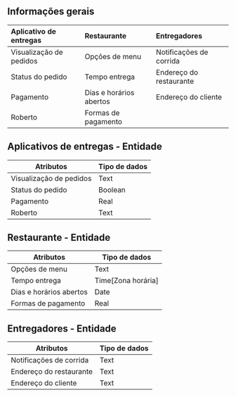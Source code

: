 ## Informações gerais
|Aplicativo de entregas|Restaurante|Entregadores| 
| :-------------------| :--------|  :-------| 
|Visualização de pedidos|Opções de menu|  Notificações de corrida |
|Status do pedido       |Tempo entrega|  Endereço do restaurante |
|Pagamento              |Dias e horários abertos|  Endereço do cliente |
|Roberto                |Formas de pagamento| 


## Aplicativos de entregas -  Entidade
|Atributos|Tipo de dados|  
|---------|------------|  
|Visualização de pedidos|Text|
|Status do pedido|Boolean|
|Pagamento|Real|
|Roberto|Text|

## Restaurante -  Entidade
|Atributos|Tipo de dados|  
|---------|------------|  
|Opções de menu|Text|
|Tempo entrega|  Time[Zona horária]|
|Dias e horários abertos|Date|
|Formas de pagamento| Real|

## Entregadores -  Entidade
|Atributos|Tipo de dados|  
|---------|------------|  
|Notificações de corrida |Text|
|Endereço do restaurante | Text|
|Endereço do cliente |Text|
